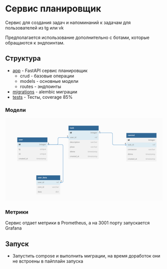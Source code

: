 # Сервис планировщик

Сервис для создания задач и напоминаний к задачам для пользователей из tg или vk

Предполагается использование дополнительно с ботами, которые обращаются к эндпоинтам.


## Структура

- [app](app) - FastAPI сервис планировщик
  - crud - базовые операции
  - models - основные модели
  - routes - эндпоинты
- [migrations](migrations) - alembic миграции
- [tests](tests) - Тесты, coverage 85%

### Модели
![models.png](static%2Fmodels.png)

### Метрики

Сервис отдает метрики в Prometheus, а на 3001 порту запускается Grafana

## Запуск

- Запустить compose и выполнить миграции, на время доработок они не встроены в пайплайн запуска



